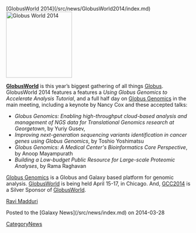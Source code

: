 <div class='newsItemHeader'>[GlobusWorld 2014](/src/news/GlobusWorld2014/index.md)</div>

<div class='right'><a href='http://www.globusworld.org/'><img src="/src/images/Logos/GlobusGenomics.png" alt="Globus World 2014" width="180" /></a></div>

**[GlobusWorld](http://www.globusworld.org/)** is this year’s biggest gathering of all things [Globus](https://www.globus.org/).  GlobusWorld 2014 features a features a *Using Globus Genomics to Accelerate Analysis Tutorial*, and a full half day on [Globus Genomics](/src/Cloud/index.md#globus-genomics) in the main meeting, including a keynote by Nancy Cox and these accepted talks:

* *Globus Genomics: Enabling high-throughput cloud-based analysis and management of NGS data for Translational Genomics research at Georgetown*, by Yuriy Gusev,
* *Improving next-generation sequencing variants identification in cancer genes using Globus Genomics*, by Toshio Yoshimatsu
* *Globus Genomics: A Medical Center's Bioinformatics Core Perspective*, by Anoop Mayampurath
* *Building a Low-budget Public Resource for Large-scale Proteomic Analyses*, by Rama Raghavan

[Globus Genomics](/src/Cloud/index.md#globus-genomics) is a Globus and Galaxy based platform for genomic analysis.  [GlobusWorld](http://www.globusworld.org/) is being held April 15-17, in Chicago.    And, [GCC2014](/src/events/GCC2014/index.md) is a Silver Sponsor of [GlobusWorld](http://www.globusworld.org/).

[Ravi Madduri](http://www.mcs.anl.gov/person/ravi-madduri)

<div class='newsItemFooter'>Posted to the [Galaxy News](/src/news/index.md) on 2014-03-28</div>

[CategoryNews](/src/CategoryNews/index.md)
